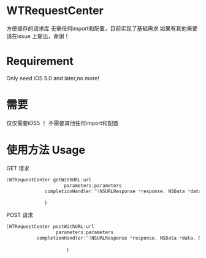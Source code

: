 WTRequestCenter
===============

方便缓存的请求库
无需任何import和配置，目前实现了基础需求
如果有其他需要请在issue 上提出，谢谢！



Requirement  
===============
Only need iOS 5.0 and later,no more!

需要
===============
仅仅需要iOS5 ！ 不需要其他任何import和配置

使用方法 Usage
===============
GET 请求
```objective-c
[WTRequestCenter getWithURL:url
                     parameters:parameters
              completionHandler:^(NSURLResponse *response, NSData *data, NSError *error) {
              
              ｝
```
              
POST 请求
```objective-c
[WTRequestCenter postWithURL:url
                  parameters:parameters 
           completionHandler:^(NSURLResponse *response, NSData *data, NSError *error) {
           
                      ｝
```
